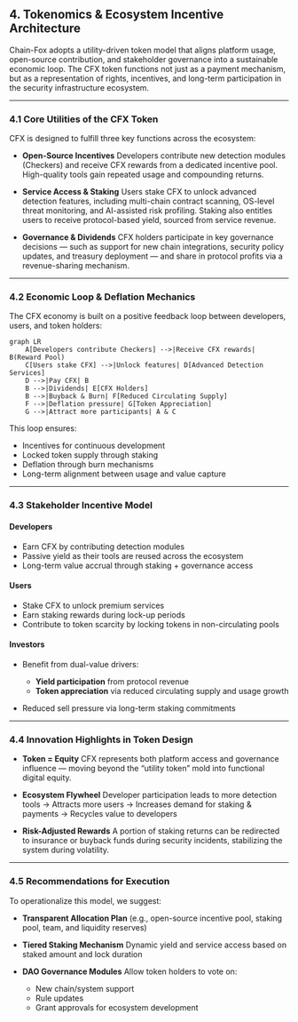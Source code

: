 
## **4. Tokenomics & Ecosystem Incentive Architecture**

Chain-Fox adopts a utility-driven token model that aligns platform usage, open-source contribution, and stakeholder governance into a sustainable economic loop. The CFX token functions not just as a payment mechanism, but as a representation of rights, incentives, and long-term participation in the security infrastructure ecosystem.

---

### **4.1 Core Utilities of the CFX Token**

CFX is designed to fulfill three key functions across the ecosystem:

* **Open-Source Incentives**
  Developers contribute new detection modules (Checkers) and receive CFX rewards from a dedicated incentive pool. High-quality tools gain repeated usage and compounding returns.

* **Service Access & Staking**
  Users stake CFX to unlock advanced detection features, including multi-chain contract scanning, OS-level threat monitoring, and AI-assisted risk profiling. Staking also entitles users to receive protocol-based yield, sourced from service revenue.

* **Governance & Dividends**
  CFX holders participate in key governance decisions — such as support for new chain integrations, security policy updates, and treasury deployment — and share in protocol profits via a revenue-sharing mechanism.

---

### **4.2 Economic Loop & Deflation Mechanics**

The CFX economy is built on a positive feedback loop between developers, users, and token holders:

```mermaid
graph LR
    A[Developers contribute Checkers] -->|Receive CFX rewards| B(Reward Pool)
    C[Users stake CFX] -->|Unlock features| D[Advanced Detection Services]
    D -->|Pay CFX| B
    B -->|Dividends| E[CFX Holders]
    B -->|Buyback & Burn| F[Reduced Circulating Supply]
    F -->|Deflation pressure| G[Token Appreciation]
    G -->|Attract more participants| A & C
```

This loop ensures:

* Incentives for continuous development
* Locked token supply through staking
* Deflation through burn mechanisms
* Long-term alignment between usage and value capture

---

### **4.3 Stakeholder Incentive Model**

#### **Developers**

* Earn CFX by contributing detection modules
* Passive yield as their tools are reused across the ecosystem
* Long-term value accrual through staking + governance access

#### **Users**

* Stake CFX to unlock premium services
* Earn staking rewards during lock-up periods
* Contribute to token scarcity by locking tokens in non-circulating pools

#### **Investors**

* Benefit from dual-value drivers:

    * **Yield participation** from protocol revenue
    * **Token appreciation** via reduced circulating supply and usage growth
* Reduced sell pressure via long-term staking commitments

---

### **4.4 Innovation Highlights in Token Design**

* **Token = Equity**
  CFX represents both platform access and governance influence — moving beyond the “utility token” mold into functional digital equity.

* **Ecosystem Flywheel**
  Developer participation leads to more detection tools → Attracts more users → Increases demand for staking & payments → Recycles value to developers

* **Risk-Adjusted Rewards**
  A portion of staking returns can be redirected to insurance or buyback funds during security incidents, stabilizing the system during volatility.

---

### **4.5 Recommendations for Execution**

To operationalize this model, we suggest:

* **Transparent Allocation Plan**
  (e.g., open-source incentive pool, staking pool, team, and liquidity reserves)

* **Tiered Staking Mechanism**
  Dynamic yield and service access based on staked amount and lock duration

* **DAO Governance Modules**
  Allow token holders to vote on:

    * New chain/system support
    * Rule updates
    * Grant approvals for ecosystem development
